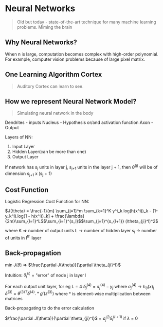 # Neural Networks
> Old but today - state-of-the-art technique for many machine learning problems. Miming the brain

## Why Neural Networks?
When n is large, computation becomes complex with high-order polynomial. For example, computer vision problems because of large pixel matrix.

## One Learning Algorithm Cortex
> Auditory Cortex can learn to see.

## How we represent Neural Network Model?
> Simulating neural network in the body

Dendrites - inputs
Nucleus - Hypothesis or/and activation function
Axon - Output

Layers of NN:
1. Input Layer
2. Hidden Layer(can be more than one)
3. Output Layer

If network has s<sub>j</sub> units in layer j, s<sub>j+1</sub> units in the layer j + 1, then $\theta$<sup>(j)</sup> will be of dimension s<sub>j+1</sub> x (s<sub>j</sub> + 1)

## Cost Function

Logistic Regression Cost Function for NN:

$J(\theta) = \frac{-1}{m} \sum_{j=1}^m \sum_{k=1}^K y^i_k.log(h(x^i))_k - (1-y_k^i).log(1 - h(x^i))_k] + \frac{\lambda}{2m}\sum_{l=1}^L$$\sum_{i=1}^{s_l}$$\sum_{j=1}^{s_{l+1}} (\theta_{ji}^l)^2$

where K => number of output units
L -> number of hidden layer
s<sub>l</sub> -> number of units in l<sup>th</sup> layer

## Back-propagation

min $J(\theta)$
=> $\frac{\partial J(\theta)}{\partial \theta_{ji}^l}$

Intuition: $\delta_j^{(l)}$ = "error" of node j in layer l

For each output unit layer, for eg L = 4
$\delta_j^{(4)}$ = $a_j^{(4)} - y_j$
where $a_j^{(4)}$ -> $h_{\theta}(x)_j$
$\delta^{(3)}$ = ${\theta^{(3)}}^T\delta^{(4)}.*g'(z^{(3)})$ 
where * is element-wise multiplication between matrices

Back-propagating to do the error calculation

$\frac{\partial J(\theta)}{\partial \theta_{ji}^l}$ = $a_j^{(l)}\delta_i^{(l+1)}$ if $\lambda$ = 0







